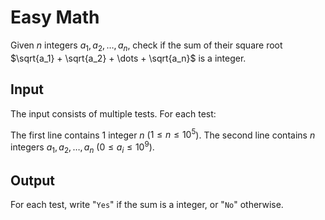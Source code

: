 # Easy Math

Given $n$ integers $a_1, a_2, \dots, a_n$,
check if the sum of their square root $\sqrt{a_1} + \sqrt{a_2} + \dots + \sqrt{a_n}$ is a integer.

## Input

The input consists of multiple tests. For each test:

The first line contains $1$ integer $n$ ($1 \leq n \leq 10^5$).
The second line contains $n$ integers $a_1, a_2, \dots, a_n$ ($0 \leq a_i \leq 10^9$).

## Output

For each test, write "`Yes`" if the sum is a integer, or "`No`" otherwise.
